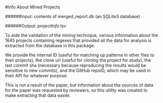 #Info About Mined Projects

######Input: contents of merged_report.db (an SQLite3 database)

######Output: *projectInfo.tsv*

To aide the validation of the mining technique, various information about the 1645 projects containing regexes that provided all the data for analysis is extracted from the database in this package.

We provide the internal ID (useful for matching up patterns in other files to their projects), the clone url (useful for cloning the project for study), the last commit sha (necessary because reproducing the results would be sensitive to new commits), and the GitHub repoID, which may be used in their API for whatever purpose.

This is not a result of the paper, but information about the sources of data for the paper was requested by reviewers, so this utility was created to make extracting that data easier.
